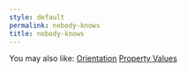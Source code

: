 ```yaml
---
style: default
permalink: nobody-knows
title: nobody-knows
---
```

You may also like:
[Orientation](http://scp-wiki.net/orientation)
[Property Values](http://scp-wiki.net/property-values)